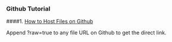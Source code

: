 ### Github Tutorial

####1. [How to Host Files on Github](http://www.labnol.org/internet/free-file-hosting-github/29092/)

Append ?raw=true to any file URL on Github to get the direct link.
